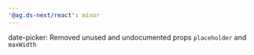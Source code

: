 ```yaml
---
'@ag.ds-next/react': minor
---
```


date-picker: Removed unused and undocumented props `placeholder` and `maxWidth`
